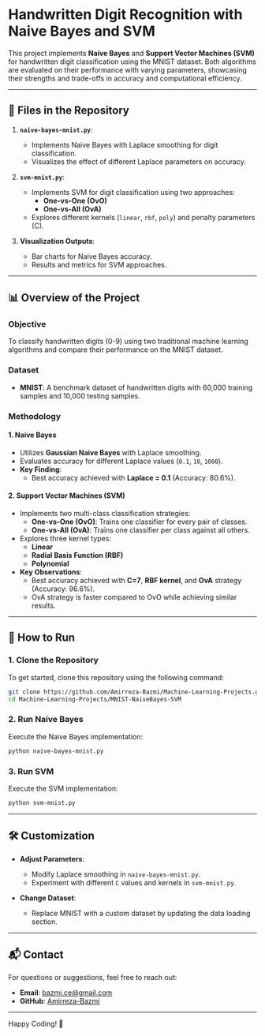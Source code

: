 # Handwritten Digit Recognition with Naive Bayes and SVM

This project implements **Naive Bayes** and **Support Vector Machines (SVM)** for handwritten digit classification using the MNIST dataset. Both algorithms are evaluated on their performance with varying parameters, showcasing their strengths and trade-offs in accuracy and computational efficiency.

---

## 📂 Files in the Repository

1. **`naive-bayes-mnist.py`**:
   - Implements Naive Bayes with Laplace smoothing for digit classification.
   - Visualizes the effect of different Laplace parameters on accuracy.

2. **`svm-mnist.py`**:
   - Implements SVM for digit classification using two approaches:
     - **One-vs-One (OvO)**
     - **One-vs-All (OvA)**
   - Explores different kernels (`linear`, `rbf`, `poly`) and penalty parameters (C).

3. **Visualization Outputs**:
   - Bar charts for Naive Bayes accuracy.
   - Results and metrics for SVM approaches.

---

## 📊 Overview of the Project

### Objective
To classify handwritten digits (0-9) using two traditional machine learning algorithms and compare their performance on the MNIST dataset.

### Dataset
- **MNIST**: A benchmark dataset of handwritten digits with 60,000 training samples and 10,000 testing samples.

### Methodology

#### 1. Naive Bayes
- Utilizes **Gaussian Naive Bayes** with Laplace smoothing.
- Evaluates accuracy for different Laplace values (`0.1`, `10`, `1000`).
- **Key Finding**:
  - Best accuracy achieved with **Laplace = 0.1** (Accuracy: 80.6%).

#### 2. Support Vector Machines (SVM)
- Implements two multi-class classification strategies:
  - **One-vs-One (OvO)**: Trains one classifier for every pair of classes.
  - **One-vs-All (OvA)**: Trains one classifier per class against all others.
- Explores three kernel types:
  - **Linear**
  - **Radial Basis Function (RBF)**
  - **Polynomial**
- **Key Observations**:
  - Best accuracy achieved with **C=7**, **RBF kernel**, and **OvA** strategy (Accuracy: 96.6%).
  - OvA strategy is faster compared to OvO while achieving similar results.

---

## 🚀 How to Run

### 1. Clone the Repository
To get started, clone this repository using the following command:
```bash
git clone https://github.com/Amirreza-Bazmi/Machine-Learning-Projects.git
cd Machine-Learning-Projects/MNIST-NaiveBayes-SVM
```

### 2. Run Naive Bayes
Execute the Naive Bayes implementation:
```bash
python naive-bayes-mnist.py
```

### 3. Run SVM
Execute the SVM implementation:
```bash
python svm-mnist.py
```

---

## 🛠 Customization

- **Adjust Parameters**:
  - Modify Laplace smoothing in `naive-bayes-mnist.py`.
  - Experiment with different `C` values and kernels in `svm-mnist.py`.

- **Change Dataset**:
  - Replace MNIST with a custom dataset by updating the data loading section.

---

## 📬 Contact
For questions or suggestions, feel free to reach out:
- **Email**: [bazmi.ce@gmail.com](mailto:bazmi.ce@gmail.com)
- **GitHub**: [Amirreza-Bazmi](https://github.com/Amirreza-Bazmi)

---

Happy Coding! 🚀
